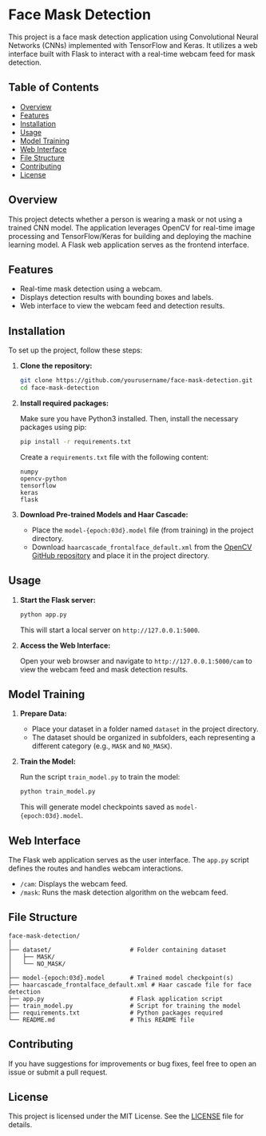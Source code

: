 # Face Mask Detection

This project is a face mask detection application using Convolutional Neural Networks (CNNs) implemented with TensorFlow and Keras. It utilizes a web interface built with Flask to interact with a real-time webcam feed for mask detection. 

## Table of Contents

- [Overview](#overview)
- [Features](#features)
- [Installation](#installation)
- [Usage](#usage)
- [Model Training](#model-training)
- [Web Interface](#web-interface)
- [File Structure](#file-structure)
- [Contributing](#contributing)
- [License](#license)

## Overview

This project detects whether a person is wearing a mask or not using a trained CNN model. The application leverages OpenCV for real-time image processing and TensorFlow/Keras for building and deploying the machine learning model. A Flask web application serves as the frontend interface.

## Features

- Real-time mask detection using a webcam.
- Displays detection results with bounding boxes and labels.
- Web interface to view the webcam feed and detection results.

## Installation

To set up the project, follow these steps:

1. **Clone the repository:**

    ```bash
    git clone https://github.com/yourusername/face-mask-detection.git
    cd face-mask-detection
    ```

2. **Install required packages:**

    Make sure you have Python3 installed. Then, install the necessary packages using pip:

    ```bash
    pip install -r requirements.txt
    ```

    Create a `requirements.txt` file with the following content:

    ```
    numpy
    opencv-python
    tensorflow
    keras
    flask
    ```

3. **Download Pre-trained Models and Haar Cascade:**

    - Place the `model-{epoch:03d}.model` file (from training) in the project directory.
    - Download `haarcascade_frontalface_default.xml` from the [OpenCV GitHub repository](https://github.com/opencv/opencv/blob/master/data/haarcascades/haarcascade_frontalface_default.xml) and place it in the project directory.

## Usage

1. **Start the Flask server:**

    ```bash
    python app.py
    ```

    This will start a local server on `http://127.0.0.1:5000`.

2. **Access the Web Interface:**

    Open your web browser and navigate to `http://127.0.0.1:5000/cam` to view the webcam feed and mask detection results.

## Model Training

1. **Prepare Data:**

    - Place your dataset in a folder named `dataset` in the project directory.
    - The dataset should be organized in subfolders, each representing a different category (e.g., `MASK` and `NO_MASK`).

2. **Train the Model:**

    Run the script `train_model.py` to train the model:

    ```bash
    python train_model.py
    ```

    This will generate model checkpoints saved as `model-{epoch:03d}.model`.

## Web Interface

The Flask web application serves as the user interface. The `app.py` script defines the routes and handles webcam interactions.

- `/cam`: Displays the webcam feed.
- `/mask`: Runs the mask detection algorithm on the webcam feed.

## File Structure

```
face-mask-detection/
│
├── dataset/                      # Folder containing dataset
│   ├── MASK/
│   └── NO_MASK/
│
├── model-{epoch:03d}.model       # Trained model checkpoint(s)
├── haarcascade_frontalface_default.xml # Haar cascade file for face detection
├── app.py                        # Flask application script
├── train_model.py                # Script for training the model
├── requirements.txt              # Python packages required
└── README.md                     # This README file
```

## Contributing

If you have suggestions for improvements or bug fixes, feel free to open an issue or submit a pull request.

## License

This project is licensed under the MIT License. See the [LICENSE](LICENSE) file for details.
